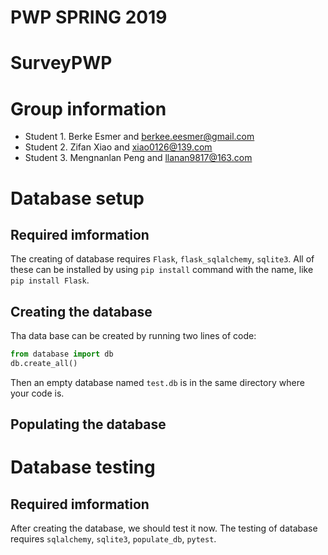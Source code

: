 # PWP SPRING 2019
# SurveyPWP
# Group information
* Student 1. Berke Esmer and berkee.eesmer@gmail.com
* Student 2. Zifan Xiao and xiao0126@139.com
* Student 3. Mengnanlan Peng and llanan9817@163.com
# Database setup
## Required imformation
The creating of database requires `Flask`, `flask_sqlalchemy`, `sqlite3`. All of these can be installed by using `pip install` command with the name, like `pip install Flask`.
## Creating the database
Tha data base can be created by running two lines of code: 
```python
from database import db
db.create_all()
```
Then an empty database named `test.db` is in the same directory where your code is.
## Populating the database

# Database testing 
## Required imformation
After creating the database, we should test it now. The testing of database requires `sqlalchemy`, `sqlite3`, `populate_db`, `pytest`.








